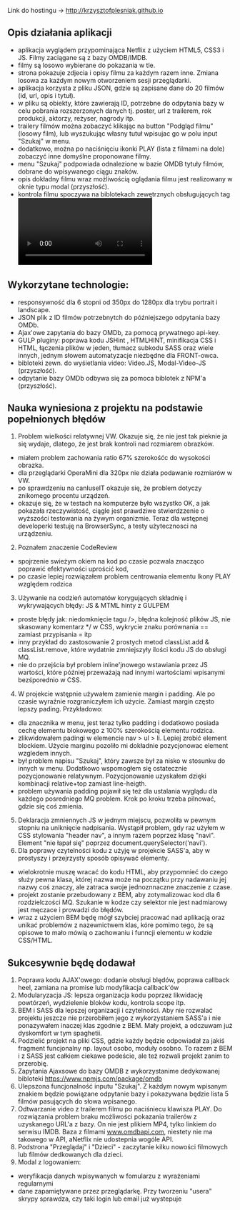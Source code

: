 Link do hostingu -> http://krzysztofplesniak.github.io

Opis działania aplikacji 
---------------------------
- aplikacja wyglądem przypominająca Netflix z użyciem HTML5, CSS3 i JS. Filmy zaciągane są z bazy OMDB/IMDB.  
- filmy są losowo wybierane do pokazania w tle. 
- strona pokazuje zdjecia i opisy filmu za każdym razem inne. Zmiana losowa za każdym nowym otworzeniem sesji przeglądarki. 
- aplikacja korzysta z pliku JSON, gdzie są zapisane dane do 20 filmów (id, url, opis i tytuł). 
- w pliku są obiekty, które zawierają ID, potrzebne do odpytania bazy w celu pobrania rozszerzonych danych tj. poster, url z trailerem, rok produkcji, aktorzy, reżyser, nagrody itp. 
- trailery filmów można zobaczyć klikając na button "Podgląd filmu" (losowy film), lub wyszukując własny tutuł wpisujac go w polu input "Szukaj" w menu. 
- dodatkowo, można po naciśnięciu ikonki PLAY (lista z filmami na dole) zobaczyć inne domyślne proponowane filmy.
- menu "Szukaj" podpowiada odnalezione w bazie OMDB tytuły filmów, dobrane do wpisywanego ciągu znaków. 
- opis dokładny filmu wraz możliwością oglądania filmu jest realizowany w oknie typu modal (przyszłość). 
- kontrola filmu spoczywa na biblotekach zewętrznych obsługujących tag <video> i wyświetląjących film w modalu (przyszłość).      


Wykorzytane technologie: 
-------------------------
 - responsywność dla 6 stopni od 350px do 1280px dla trybu portrait i landscape.
 - JSON plik z ID filmów potrzebnytch do późniejszego odpytania bazy OMDb.
 - Ajax'owe zapytania do bazy OMDb, za pomocą prywatnego api-key. 
 - GULP pluginy: poprawa kodu JSHint , HTMLHINT, minifikacja CSS i HTML, łączenia plików w jeden, tłumacz subkodu SASS oraz wiele innych, jednym słowem automatyzacje niezbędne dla FRONT-owca.   
 - bibloteki zewn. do wyśietlania video: Video.JS, Modal-Video-JS (przyszłość).
 - odpytanie bazy OMDb odbywa się za pomoca biblotek z NPM'a (przyszłość).
 
 
Nauka wyniesiona z projektu na podstawie popełnionych błędów 
--------------------------------------------------------------
1. Problem wielkości relatywnej VW. Okazuje się, że nie jest tak pieknie ja się wydaje, dlatego, że jest brak kontroli nad rozmiarem obrazków.   
- miałem problem zachowania ratio 67% szerokośćc do wysokości obrazka. 
- dla przeglądarki OperaMini dla 320px nie działa podawanie rozmiarów w VW.
- po sprawdzeniu na canIuseIT okazuje się, że problem dotyczy znikomego procentu urządzeń. 
- okazuje się, że w testach na komputerze było wszystko OK, a jak pokazała rzeczywistość, ciągle jest prawdziwe stwierdzzenie o wyższości testowania na żywym organizmie. Teraz dla wstępnej developerki testuję na BrowserSync, a testy użytecznosci na urządzeniu. 
2. Poznałem znaczenie CodeReview 
 - spojrzenie swieżym okiem na kod po czasie pozwala znacząco poprawić efektywności uprościć kod, 
 - po czasie lepiej rozwiązałem problem centrowania elementu Ikony PLAY względem rodzica
3. Używanie na codzień automatów korygujących składnię i wykrywających błędy: JS & MTML hinty z GULPEM
  - proste błędy jak: niedomknięcie tagu />, błędna kolejność plików JS, nie skasowany komentarz */ w CSS, wykrycie znaku porównania == zamiast przypisania = itp 
 - inny przykład do zastosowanie 2 prostych metod classList.add & classList.remove, które wydatnie zmniejszyły ilości kodu JS do obsługi MQ. 
 - nie do przejścia był problem inline'jnowego wstawiania przez JS wartości, które później przeważają nad innymi wartościami wpisanymi bezśporednio w CSS.
4. W projekcie wstępnie używałem zamienie margin i padding. Ale po czasie wyraźnie rozgraniczyłem ich użycie. Zamiast margin często lepszy pading. Przykładowo: 
- dla znacznika <a> w menu, jest teraz tylko padding i dodatkowo posiada cechę elementu blokowego z 100% szerokością elementu rodzica.
- zlikwidowałem padingi w elemencie nav > ul > li. Lepiej zrobić element <a> blockiem. Użycie marginu pozoliło mi dokładnie pozycjonowac element wzgledem innych. 
- był problem napisu "Szukaj", który zawsze był za nisko w stosunku do innych w menu. Dodatkowo wspomogłem się ostatecznie pozycjonowanie relatywnym. Pozycjonowanie uzyskałem dzięki kombinacji   relative+top zamiast line-heigth.
- problem używania padding pojawił się też dla ustalania wyglądu dla każdego posredniego MQ problem. Krok po kroku trzeba pilnować, gdzie się coś zmienia.  
5. Deklaracja zmniennych JS w jednym miejscu, pozwoliła w pewnym stopniu na uniknięcie nadpisania. Wystąpił problem, gdy raz użyłem w CSS stylowania "header nav", a innym razem poprzez klasę "navi". Element "nie łapał się" poprzez document.querySelector('navi').
6. Dla poprawy czytelności kodu z użyję w projekcie SASS'a, aby w prostyszy i przejrzysty sposób opisywać elementy. 
 - wielokrotnie muszę wracać do kodu HTML, aby przypomnieć do czego służy pewna klasa, której nazwa może na początku przy nadawaniu jej nazwy coś znaczy, ale zatraca swoje jednoznnaczne znaczenie z czase. 
- projekt zostanie przebudowany z BEM, aby zotymalizowac kod dla 6 rozdzielczości MQ. Szukanie w kodze czy selektor nie jest nadmiarowy jest męczace i prowadzi do błędów. 
- wraz z użyciem BEM będę mógł szybciej pracować nad aplikacją oraz unikać problemów z nazewnictwem klas, kóre pomimo tego, że są opisowe to mało mówią o zachowaniu i funncji elementu w kodzie CSS/HTML. 


 
Sukcesywnie będę dodawał
-------------------------
1. Poprawa kodu AJAX'owego: dodanie obsługi blędów, poprawa callback heel, zamiana na promise lub modyfikacja callback'ów
2. Modularyzacja JS: lepsza organizacja kodu poprzez likwidację powtórzeń, wydzielenie bloków kodu, kontrola scope itp.
1. BEM i SASS dla lepszej organizacji i czytelności. Aby nie rozwalać projektu jeszcze nie przerobiłem jego z wykorzystaniem SASS'a i nie ponazywałem inaczej klas zgodnie z BEM. Mały projekt, a odczuwam już dyskomfort w tym spaghetii. 
2. Podzielić projekt na pliki CSS, gdzie każdy będzie odpowiadał za jakiś fragment funcjonalny np. layout  osobo, moduły osobno. To razem z  BEM i z SASS jest całkiem ciekawe podeście, ale też rozwali projekt zanim to przerobię.     
3. Zapytania Ajaxsowe do bazy OMDB z wykorzystanime dedykowanej bibloteki https://www.npmjs.com/package/omdb
4. Ulepszona funcjonalność inputu "Szukaj". Z każdym nowym wpisanym znakiem będzie powiązane odpytanie bazy i pokazywana będzie lista 5 filmów pasujących do słowa wpisanego.        
5. Odtwarzanie video z trailerem filmu po naciśniecu klawisza PLAY. Do rozwiązania problem braku możliwości pokazania trailerów z uzyskanego URL'a z bazy. On nie jest plikiem MP4, tylko linkiem do serwisu IMDB. Baza z filmami www.omdbapi.com, niestety nie ma takowego w API, aNetflix nie udostepnia wogóle API. 
6. Podstrona "Przeglądaj" i "Dzieci" - zaczytanie kilku nowości filmowych lub filmów dedkowanych dla dzieci. 
7. Modal z logowaniem:
 - weryfikacja danych wpisywanych w fomularzu z wyrażeniami regularnymi
 - dane zapamiętywane przez przeglądarkę. Przy tworzeniu "usera" skrypy sprawdza, czy taki login lub email już wystepuje

